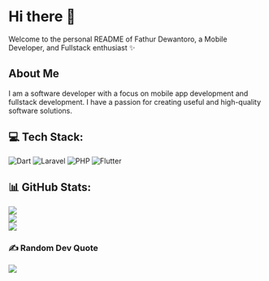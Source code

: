 # Hi there 👋
Welcome to the personal README of Fathur Dewantoro, a Mobile Developer, and Fullstack enthusiast ✨

## About Me
I am a software developer with a focus on mobile app development and fullstack development. I have a passion for creating useful and high-quality software solutions.


## 💻 Tech Stack:
![Dart](https://img.shields.io/badge/dart-%230175C2.svg?style=for-the-badge&logo=dart&logoColor=white) ![Laravel](https://img.shields.io/badge/laravel-%23FF2D20.svg?style=for-the-badge&logo=laravel&logoColor=white) ![PHP](https://img.shields.io/badge/php-%23777BB4.svg?style=for-the-badge&logo=php&logoColor=white) ![Flutter](https://img.shields.io/badge/Flutter-%2302569B.svg?style=for-the-badge&logo=Flutter&logoColor=white)
## 📊 GitHub Stats:
![](https://github-readme-stats.vercel.app/api?username=fathurdewantoro&theme=ayu-mirage&hide_border=true&include_all_commits=true&count_private=false)<br/>
![](https://github-readme-streak-stats.herokuapp.com/?user=fathurdewantoro&theme=ayu-mirage&hide_border=true)<br/>
![](https://github-readme-stats.vercel.app/api/top-langs/?username=fathurdewantoro&theme=ayu-mirage&hide_border=true&include_all_commits=true&count_private=false&layout=compact)

### ✍️ Random Dev Quote
![](https://quotes-github-readme.vercel.app/api?type=horizontal&theme=light)

